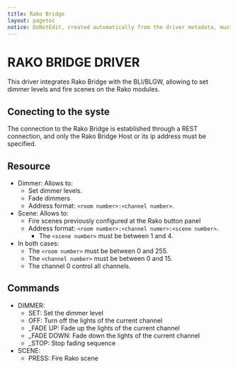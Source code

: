 ```yaml
---
title: Rako Bridge
layout: pagetoc
notice: DoNotEdit, created automatically from the driver metadata, must be updated on the driver itself
---
```

# RAKO BRIDGE DRIVER

This driver integrates Rako Bridge with the BLI/BLGW, allowing to set dimmer levels and fire scenes on the Rako modules.

## Conecting to the syste

The connection to the Rako Bridge is established through a REST connection, and only the Rako Bridge Host or its ip address must be specified.

## Resource

  * Dimmer: Allows to: 
    - Set dimmer levels.
    - Fade dimmers
    - Address format: ```<room number>:<channel number>```.
  * Scene: Allows to: 
    - Fire scenes previously configured at the Rako button panel
    - Address format: ```<room number>:<channel numer>:<scene number>```.
      - The ```<scene number>``` must be between 1 and 4.
  * In both cases:
    - The ```<room number>``` must be between 0 and 255.
    - The ```<channel number>``` must be between 0 and 15.
    - The channel 0 control all channels.

## Commands

  * DIMMER: 
    - SET: Set the dimmer level
    - OFF: Turn off the lights of the current channel
    - \_FADE UP: Fade up the lights of the current channel
    - \_FADE DOWN: Fade down the lights of the current channel
    - \_STOP: Stop fading sequence
  * SCENE: 
    - PRESS: Fire Rako scene
